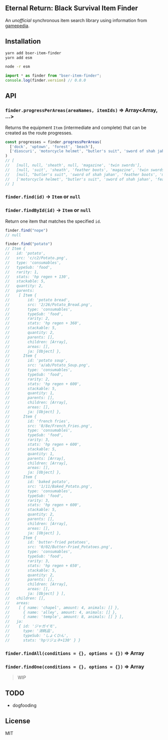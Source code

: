 Eternal Return: Black Survival Item Finder
---
An *unofficial* synchronous item search library using information from [gamepedia](https://eternalreturn.gamepedia.com/).

Installation
---

```bash
yarn add bser-item-finder
yarn add esm

node -r esm
```

```js
import * as finder from "bser-item-finder";
console.log(finder.version) // 0.0.0
```

API
---

### `finder.progressPerAreas(areaNames, itemIds)` => Array<Array<Item>, ...>
Returns the equipment `Item` (intermediate and complete) that can be created as the route progresses.

```js
const progresses = finder.progressPerAreas(
  ['dock', 'uptown', 'forest', 'beach'],
  ['dioscuri', 'motorcycle helmet', "butler's suit", 'sword of shah jahan', 'feather boots', 'magazine']
)
// [
//   [null, null, 'sheath', null, 'magazine', 'twin swords'],
//   [null, 'suit', 'sheath', 'feather boots', 'magazine', 'twin swords'],
//   [null, "butler's suit", 'sword of shah jahan', 'feather boots', 'magazine', 'dioscuri'],
//   ['motorcycle helmet', "butler's suit", 'sword of shah jahan', 'feather boots', 'magazine', 'dioscuri'],
// ]
```

### `finder.find(id)` -> `Item` or `null`
### `finder.findById(id)` -> `Item` or `null`
Return one item that matches the specified `id`.

```js
finder.find("nope")
// null

finder.find("potato")
// Item {
//   id: 'potato',
//   src: 'c/c2/Potato.png',
//   type: 'consumables',
//   typeSub: 'food',
//   rarity: 1,
//   stats: 'hp regen + 130',
//   stackable: 5,
//   quantity: 2,
//   parents:
//    [ Item {
//        id: 'potato bread',
//        src: '2/26/Potato_Bread.png',
//        type: 'consumables',
//        typeSub: 'food',
//        rarity: 2,
//        stats: 'hp regen + 360',
//        stackable: 5,
//        quantity: 2,
//        parents: [],
//        children: [Array],
//        areas: [],
//        ja: [Object] },
//      Item {
//        id: 'potato soup',
//        src: 'a/ab/Potato_Soup.png',
//        type: 'consumables',
//        typeSub: 'food',
//        rarity: 2,
//        stats: 'hp regen + 600',
//        stackable: 5,
//        quantity: 1,
//        parents: [],
//        children: [Array],
//        areas: [],
//        ja: [Object] },
//      Item {
//        id: 'french fries',
//        src: '8/8e/French_Fries.png',
//        type: 'consumables',
//        typeSub: 'food',
//        rarity: 3,
//        stats: 'hp regen + 600',
//        stackable: 5,
//        quantity: 1,
//        parents: [Array],
//        children: [Array],
//        areas: [],
//        ja: [Object] },
//      Item {
//        id: 'baked potato',
//        src: '1/11/Baked_Potato.png',
//        type: 'consumables',
//        typeSub: 'food',
//        rarity: 3,
//        stats: 'hp regen + 600',
//        stackable: 5,
//        quantity: 2,
//        parents: [],
//        children: [Array],
//        areas: [],
//        ja: [Object] },
//      Item {
//        id: 'butter-fried potatoes',
//        src: '0/02/Butter-Fried_Potatoes.png',
//        type: 'consumables',
//        typeSub: 'food',
//        rarity: 3,
//        stats: 'hp regen + 650',
//        stackable: 5,
//        quantity: 2,
//        parents: [],
//        children: [Array],
//        areas: [],
//        ja: [Object] } ],
//   children: [],
//   areas:
//    [ { name: 'chapel', amount: 4, animals: [] },
//      { name: 'alley', amount: 4, animals: [] },
//      { name: 'temple', amount: 8, animals: [] } ],
//   ja:
//    { id: 'ジャガイモ',
//      type: '消耗品',
//      typeSub: 'しょくひん',
//      stats: 'hpリジェネ+130' } }
````

### `finder.findAll(conditions = {}, options = {})` => Array<Item>
### `finder.findOne(conditions = {}, options = {})` => Array<Item>
> WIP

TODO
---
- dogfooding

License
---
MIT